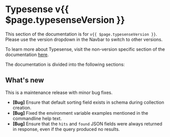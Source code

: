 # Typesense v{{ $page.typesenseVersion }}

This section of the documentation is for `v{{ $page.typesenseVersion }}`. Please use the version dropdown in the Navbar to switch to other versions.

To learn more about Typesense, visit the non-version specific section of the documentation [here](/).

The documentation is divided into the following sections:

<DocsSections />

## What's new

This is a maintenance release with minor bug fixes.

- **[Bug]** Ensure that default sorting field exists in schema during collection creation.
- **[Bug]** Fixed the environment variable examples mentioned in the commandline help text.
- **[Bug]** Ensure that the `hits` and `found` JSON fields were always returned in response, even if the query produced no results.
